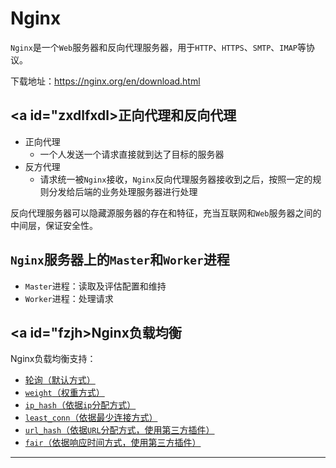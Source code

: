 # Nginx

`Nginx`是一个`Web`服务器和反向代理服务器，用于`HTTP`、`HTTPS`、`SMTP`、`IMAP`等协议。

下载地址：https://nginx.org/en/download.html

## <a id="zxdlfxdl>正向代理和反向代理</a>

- 正向代理
    - 一个人发送一个请求直接就到达了目标的服务器
- 反方代理
    - 请求统一被`Nginx`接收，`Nginx`反向代理服务器接收到之后，按照一定的规则分发给后端的业务处理服务器进行处理

反向代理服务器可以隐藏源服务器的存在和特征，充当互联网和`Web`服务器之间的中间层，保证安全性。

## `Nginx`服务器上的`Master`和`Worker`进程

- `Master`进程：读取及评估配置和维持
- `Worker`进程：处理请求

## <a id="fzjh>Nginx负载均衡</a>

Nginx负载均衡支持：
- [轮询（默认方式）](Nginx.md#lx)
- [`weight`（权重方式）](Nginx.md#weight)
- [`ip_hash`（依据`ip`分配方式）](Nginx.md#iphash)
- [`least_conn`（依据最少连接方式）](Nginx.md#leastconn)
- [`url_hash`（依据`URL`分配方式，使用第三方插件）](Nginx.md#urlhash)
- [`fair`（依据响应时间方式，使用第三方插件）](Nginx.md#fair)



----
